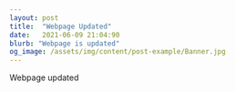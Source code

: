 ```yaml
---
layout: post
title:  "Webpage Updated"
date:   2021-06-09 21:04:90
blurb: "Webpage is updated"
og_image: /assets/img/content/post-example/Banner.jpg
---
```


Webpage updated
